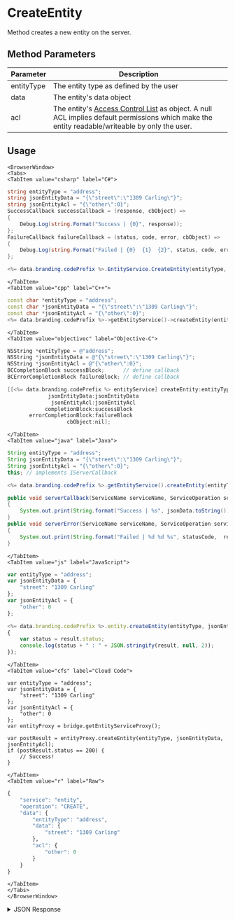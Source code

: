 # CreateEntity

Method creates a new entity on the server.

<PartialServop service_name="entity" operation_name="CREATE" />

## Method Parameters
Parameter | Description
--------- | -----------
entityType | The entity type as defined by the user
data | The entity's data object
acl | The entity's [Access Control List](/api/appendix/acl) as object. A null ACL implies default permissions which make the entity readable/writeable by only the user.

## Usage

```mdx-code-block
<BrowserWindow>
<Tabs>
<TabItem value="csharp" label="C#">
```

```csharp
string entityType = "address";
string jsonEntityData = "{\"street\":\"1309 Carling\"}";
string jsonEntityAcl = "{\"other\":0}";
SuccessCallback successCallback = (response, cbObject) =>
{
    Debug.Log(string.Format("Success | {0}", response));
};
FailureCallback failureCallback = (status, code, error, cbObject) =>
{
    Debug.Log(string.Format("Failed | {0}  {1}  {2}", status, code, error));
};

<%= data.branding.codePrefix %>.EntityService.CreateEntity(entityType, jsonEntityData, jsonEntityAcl, successCallback, failureCallback);
```

```mdx-code-block
</TabItem>
<TabItem value="cpp" label="C++">
```

```cpp
const char *entityType = "address";
const char *jsonEntityData = "{\"street\":\"1309 Carling\"}";
const char *jsonEntityAcl = "{\"other\":0}";
<%= data.branding.codePrefix %>->getEntityService()->createEntity(entityType, jsonEntityData, jsonEntityAcl, this);
```

```mdx-code-block
</TabItem>
<TabItem value="objectivec" label="Objective-C">
```

```objectivec
NSString *entityType = @"address";
NSString *jsonEntityData = @"{\"street\":\"1309 Carling\"}";
NSString *jsonEntityAcl = @"{\"other\":0}";
BCCompletionBlock successBlock;      // define callback
BCErrorCompletionBlock failureBlock; // define callback

[[<%= data.branding.codePrefix %> entityService] createEntity:entityType
             jsonEntityData:jsonEntityData
              jsonEntityAcl:jsonEntityAcl
            completionBlock:successBlock
       errorCompletionBlock:failureBlock
                   cbObject:nil];
```

```mdx-code-block
</TabItem>
<TabItem value="java" label="Java">
```

```java
String entityType = "address";
String jsonEntityData = "{\"street\":\"1309 Carling\"}";
String jsonEntityAcl = "{\"other\":0}";
this; // implements IServerCallback

<%= data.branding.codePrefix %>.getEntityService().createEntity(entityType, jsonEntityData, jsonEntityAcl, this);

public void serverCallback(ServiceName serviceName, ServiceOperation serviceOperation, JSONObject jsonData)
{
    System.out.print(String.format("Success | %s", jsonData.toString()));
}
public void serverError(ServiceName serviceName, ServiceOperation serviceOperation, int statusCode, int reasonCode, String jsonError)
{
    System.out.print(String.format("Failed | %d %d %s", statusCode,  reasonCode, jsonError.toString()));
}
```

```mdx-code-block
</TabItem>
<TabItem value="js" label="JavaScript">
```

```javascript
var entityType = "address";
var jsonEntityData = {
    "street": "1309 Carling"
};
var jsonEntityAcl = {
    "other": 0
};

<%= data.branding.codePrefix %>.entity.createEntity(entityType, jsonEntityData, jsonEntityAcl, result =>
{
	var status = result.status;
	console.log(status + " : " + JSON.stringify(result, null, 2));
});
```

```mdx-code-block
</TabItem>
<TabItem value="cfs" label="Cloud Code">
```

```cfscript
var entityType = "address";
var jsonEntityData = {
    "street": "1309 Carling"
};
var jsonEntityAcl = {
    "other": 0
};
var entityProxy = bridge.getEntityServiceProxy();

var postResult = entityProxy.createEntity(entityType, jsonEntityData, jsonEntityAcl);
if (postResult.status == 200) {
    // Success!
}
```

```mdx-code-block
</TabItem>
<TabItem value="r" label="Raw">
```

```r
{
	"service": "entity",
	"operation": "CREATE",
	"data": {
		"entityType": "address",
		"data": {
			"street": "1309 Carling"
		},
		"acl": {
			"other": 0
		}
	}
}
```

```mdx-code-block
</TabItem>
</Tabs>
</BrowserWindow>
```

<details>
<summary>JSON Response</summary>

```json
{
  "data": {
    "createdAt": 1582645074383,
    "entityType": "address",
    "entityId": "6a3d791b-c6c9-416a-8b00-a95b17ea630f",
    "acl": {
      "other": 0
    },
    "version": 1,
    "updatedAt": 1582645074383
  },
  "status": 200
}
```
</details>

